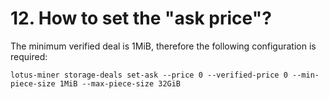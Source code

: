# 12. How to set the "ask price"?

The minimum verified deal is 1MiB, therefore the following configuration is required:

```
lotus-miner storage-deals set-ask --price 0 --verified-price 0 --min-piece-size 1MiB --max-piece-size 32GiB
```
